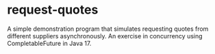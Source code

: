 # request-quotes

A simple demonstration program that simulates requesting quotes from different suppliers asynchronously. An exercise in concurrency using CompletableFuture in Java 17.
